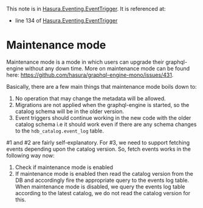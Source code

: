 This note is in [Hasura.Eventing.EventTrigger](https://github.com/hasura/graphql-engine/blob/master/server/src-lib/Hasura/Eventing/EventTrigger.hs#L107).
It is referenced at:
  - line 134 of [Hasura.Eventing.EventTrigger](https://github.com/hasura/graphql-engine/blob/master/server/src-lib/Hasura/Eventing/EventTrigger.hs#L134)

# Maintenance mode


Maintenance mode is a mode in which users can upgrade their graphql-engine
without any down time. More on maintenance mode can be found here:
https://github.com/hasura/graphql-engine-mono/issues/431.

Basically, there are a few main things that maintenance mode boils down to:

1. No operation that may change the metadata will be allowed.
2. Migrations are not applied when the graphql-engine is started, so the
   catalog schema will be in the older version.
3. Event triggers should continue working in the new code with the older
   catalog schema i.e it should work even if there are any schema changes
   to the `hdb_catalog.event_log` table.

#1 and #2 are fairly self-explanatory. For #3, we need to support fetching
events depending upon the catalog version. So, fetch events works in the
following way now:

1. Check if maintenance mode is enabled
2. If maintenance mode is enabled then read the catalog version from the DB
   and accordingly fire the appropriate query to the events log table.
   When maintenance mode is disabled, we query the events log table according
   to the latest catalog, we do not read the catalog version for this.

